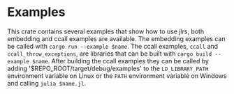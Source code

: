 # Examples

This crate contains several examples that show how to use jlrs, both embedding and ccall examples are available. The embedding examples can be called with `cargo run --example $name`. The ccall examples, `ccall` and `ccall_throw_exceptions`, are libraries that can be built with `cargo build --example $name`. After building the ccall examples they can be called by adding '$REPO_ROOT/target/debug/examples' to the `LD_LIBRARY_PATH` environment variable on Linux or the `PATH` environment variable on Windows and calling `julia $name.jl`.

